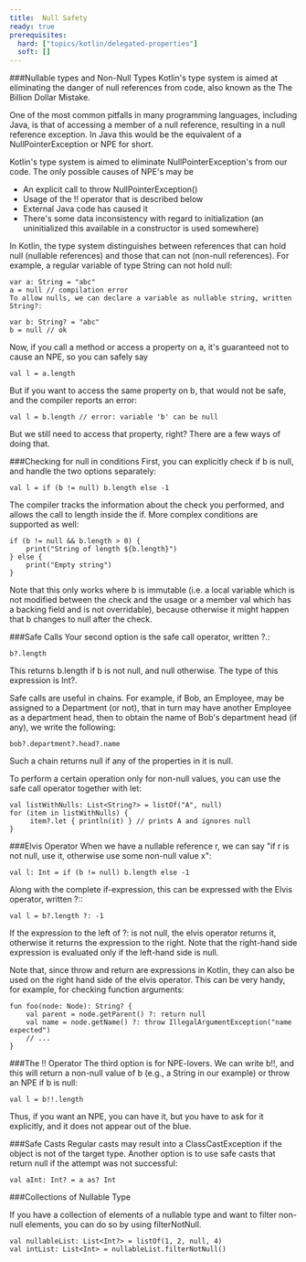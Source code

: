 ```yaml
---
title:  Null Safety
ready: true
prerequisites:
  hard: ["topics/kotlin/delegated-properties"]
  soft: []
---
```

###Nullable types and Non-Null Types
Kotlin's type system is aimed at eliminating the danger of null references from code, also known as the The Billion Dollar Mistake.

One of the most common pitfalls in many programming languages, including Java, is that of accessing a member of a null reference, resulting in a null reference exception. In Java this would be the equivalent of a NullPointerException or NPE for short.

Kotlin's type system is aimed to eliminate NullPointerException's from our code. The only possible causes of NPE's may be

- An explicit call to throw NullPointerException()
- Usage of the !! operator that is described below
- External Java code has caused it
- There's some data inconsistency with regard to initialization (an uninitialized this available in a constructor is used somewhere)

In Kotlin, the type system distinguishes between references that can hold null (nullable references) and those that can not (non-null references). For example, a regular variable of type String can not hold null:
```
var a: String = "abc"
a = null // compilation error
To allow nulls, we can declare a variable as nullable string, written String?:
```

```
var b: String? = "abc"
b = null // ok
```
Now, if you call a method or access a property on a, it's guaranteed not to cause an NPE, so you can safely say

```
val l = a.length
```

But if you want to access the same property on b, that would not be safe, and the compiler reports an error:

```
val l = b.length // error: variable 'b' can be null
```

But we still need to access that property, right? There are a few ways of doing that.

###Checking for null in conditions
First, you can explicitly check if b is null, and handle the two options separately:
```
val l = if (b != null) b.length else -1
```
The compiler tracks the information about the check you performed, and allows the call to length inside the if. More complex conditions are supported as well:
```
if (b != null && b.length > 0) {
    print("String of length ${b.length}")
} else {
    print("Empty string")
}
```

Note that this only works where b is immutable (i.e. a local variable which is not modified between the check and the usage or a member val which has a backing field and is not overridable), because otherwise it might happen that b changes to null after the check.

###Safe Calls
Your second option is the safe call operator, written ?.:
```
b?.length
```
This returns b.length if b is not null, and null otherwise. The type of this expression is Int?.

Safe calls are useful in chains. For example, if Bob, an Employee, may be assigned to a Department (or not), that in turn may have another Employee as a department head, then to obtain the name of Bob's department head (if any), we write the following:
```
bob?.department?.head?.name
```
Such a chain returns null if any of the properties in it is null.

To perform a certain operation only for non-null values, you can use the safe call operator together with let:
```
val listWithNulls: List<String?> = listOf("A", null)
for (item in listWithNulls) {
     item?.let { println(it) } // prints A and ignores null
}
```
###Elvis Operator
When we have a nullable reference r, we can say "if r is not null, use it, otherwise use some non-null value x":
```
val l: Int = if (b != null) b.length else -1
```
Along with the complete if-expression, this can be expressed with the Elvis operator, written ?::
```
val l = b?.length ?: -1
```
If the expression to the left of ?: is not null, the elvis operator returns it, otherwise it returns the expression to the right. Note that the right-hand side expression is evaluated only if the left-hand side is null.

Note that, since throw and return are expressions in Kotlin, they can also be used on the right hand side of the elvis operator. This can be very handy, for example, for checking function arguments:
```
fun foo(node: Node): String? {
    val parent = node.getParent() ?: return null
    val name = node.getName() ?: throw IllegalArgumentException("name expected")
    // ...
}
```
###The !! Operator
The third option is for NPE-lovers. We can write b!!, and this will return a non-null value of b (e.g., a String in our example) or throw an NPE if b is null:
```
val l = b!!.length
```
Thus, if you want an NPE, you can have it, but you have to ask for it explicitly, and it does not appear out of the blue.

###Safe Casts
Regular casts may result into a ClassCastException if the object is not of the target type. Another option is to use safe casts that return null if the attempt was not successful:
```
val aInt: Int? = a as? Int
```
###Collections of Nullable Type

If you have a collection of elements of a nullable type and want to filter non-null elements, you can do so by using filterNotNull.
```
val nullableList: List<Int?> = listOf(1, 2, null, 4)
val intList: List<Int> = nullableList.filterNotNull()
```

